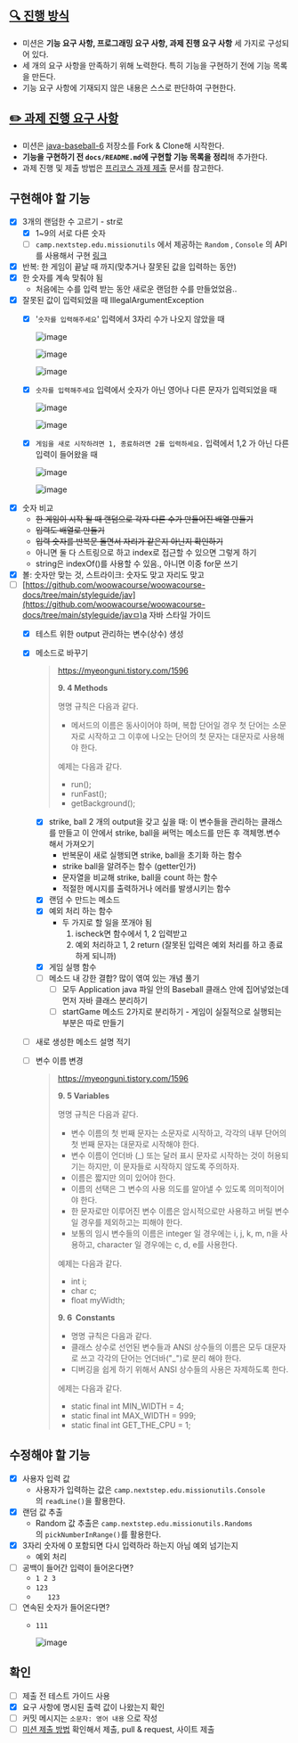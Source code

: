## [🔍 진행 방식](https://github.com/muyaaho/java-baseball-6#-%EC%A7%84%ED%96%89-%EB%B0%A9%EC%8B%9D)

- 미션은 **기능 요구 사항, 프로그래밍 요구 사항, 과제 진행 요구 사항** 세 가지로 구성되어 있다.
- 세 개의 요구 사항을 만족하기 위해 노력한다. 특히 기능을 구현하기 전에 기능 목록을 만든다.
- 기능 요구 사항에 기재되지 않은 내용은 스스로 판단하여 구현한다.

## [✏️ 과제 진행 요구 사항](https://github.com/muyaaho/java-baseball-6#%EF%B8%8F-%EA%B3%BC%EC%A0%9C-%EC%A7%84%ED%96%89-%EC%9A%94%EA%B5%AC-%EC%82%AC%ED%95%AD)

- 미션은 [java-baseball-6](https://github.com/woowacourse-precourse/java-baseball-6) 저장소를 Fork & Clone해 시작한다.
- **기능을 구현하기 전 `docs/README.md`에 구현할 기능 목록을 정리**해 추가한다.
- 과제 진행 및 제출 방법은 [프리코스 과제 제출](https://github.com/woowacourse/woowacourse-docs/tree/master/precourse) 문서를 참고한다.

## 구현해야 할 기능

- [x]  3개의 랜덤한 수 고르기 - str로
    - [x]  1~9의 서로 다른 숫자
    - [ ]  `camp.nextstep.edu.missionutils`  에서 제공하는 `Random` , `Console` 의 API를 사용해서 구현 [링크](https://github.com/muyaaho/java-baseball-6#%EB%9D%BC%EC%9D%B4%EB%B8%8C%EB%9F%AC%EB%A6%AC)
- [x]  반복: 한 게임이 끝날 때 까지(맞추거나 잘못된 값을 입력하는 동안)
- [x]  한 숫자를 계속 맞춰야 됨
    - 처음에는 수를 입력 받는 동안 새로운 랜덤한 수를 만들었었음..
- [x]  잘못된 값이 입력되었을 때 IllegalArgumentException
    - [x]  '`숫자를 입력해주세요`' 입력에서 3자리 수가 나오지 않았을 때
        
        ![image](https://github.com/muyaaho/java-baseball-6/assets/76798969/a22feb58-3a94-4bf5-8352-600ce424684f)
        
        ![image](https://github.com/muyaaho/java-baseball-6/assets/76798969/c52896db-fc37-46e0-90aa-e954bd3bf631)
        
        ![image](https://github.com/muyaaho/java-baseball-6/assets/76798969/7da04efd-229b-4d37-8d30-ec2c87edb279)
        
    - [x]  `숫자를 입력해주세요` 입력에서 숫자가 아닌 영어나 다른 문자가 입력되었을 때
        
        ![image](https://github.com/muyaaho/java-baseball-6/assets/76798969/ddac06f8-f4e9-4d0f-9161-6da70b15231d)

        ![image](https://github.com/muyaaho/java-baseball-6/assets/76798969/62867aa9-5b29-46c9-8e4f-7a61612bcee9)
        
    - [x]  `게임을 새로 시작하려면 1, 종료하려면 2를 입력하세요.` 입력에서 1,2 가 아닌 다른 입력이 들어왔을 때
        
        ![image](https://github.com/muyaaho/java-baseball-6/assets/76798969/22b6c36b-26c6-4b24-b565-c5d583f81789)

        ![image](https://github.com/muyaaho/java-baseball-6/assets/76798969/3ab611b6-6e7e-45f8-8cb4-a10b212aebc8)

        
- [x]  숫자 비교
    - ~~한 게임이 시작 될 때 랜덤으로 각자 다른 수가 만들어진 배열 만들기~~
    - ~~입력도 배열로 만들기~~
    - ~~입력 숫자를 반복문 돌면서 자리가 같은지 아닌지 확인하기~~
    - 아니면 둘 다 스트링으로 하고 index로 접근할 수 있으면 그렇게 하기
    - string은 indexOf()를 사용할 수 있음., 아니면 이중 for문 쓰기
- [x]  볼: 숫자만 맞는 것, 스트라이크: 숫자도 맞고 자리도 맞고
- [ ]  [https://github.com/woowacourse/woowacourse-docs/tree/main/styleguide/jav](https://github.com/woowacourse/woowacourse-docs/tree/main/styleguide/javㅁ)a  자바 스타일 가이드
    - [x]  테스트 위한 output 관리하는 변수(상수) 생성
    - [x]  메소드로 바꾸기
        
        > https://myeonguni.tistory.com/1596
        > 
        > 
        > **9. 4 Methods**
        > 
        > 명명 규칙은 다음과 같다.
        > 
        > - 메서드의 이름은 동사이어야 하며, 복합 단어일 경우 첫 단어는 소문자로 시작하고 그 이후에 나오는 단어의 첫 문자는 대문자로 사용해야 한다.
        > 
        > 예제는 다음과 같다.
        > 
        > - run();
        > - runFast();
        > - getBackground();
        - [x]  strike, ball 2 개의 output을 갖고 싶을 때: 이 변수들을 관리하는 클래스를 만들고 이 안에서 strike, ball을 써먹는 메소드를 만든 후 객체명.변수 해서 가져오기
            - 반복문이 새로 실행되면 strike, ball을 초기화 하는 함수
            - strike ball을 알려주는 함수 (getter인가)
            - 문자열을 비교해 strike, ball을 count 하는 함수
            - 적절한 메시지를 출력하거나 에러를 발생시키는 함수
        - [x]  랜덤 수 만드는 메소드
        - [x]  예외 처리 하는 함수
            - 두 가지로 할 일을 쪼개야 됨
                1. ischeck면 함수에서 1, 2 입력받고
                2. 예외 처리하고 1, 2 return (잘못된 입력은 예외 처리를 하고 종료하게 되니까)
        - [x]  게임 실행 함수
        - [ ]  메소드 내 강한 결합? 많이 엮여 있는 개념 풀기
            - [ ]  모두 Application java 파일 안의 Baseball 클래스 안에 집어넣었는데 먼저 자바 클래스 분리하기
            - [ ]  startGame 메소드 2가지로 분리하기 - 게임이 실질적으로 실행되는 부분은 따로 만들기
            
    - [ ]  새로 생성한 메소드 설명 적기
    - [ ]  변수 이름 변경
        
        > https://myeonguni.tistory.com/1596
        > 
        > 
        > **9. 5 Variables**
        > 
        > 명명 규칙은 다음과 같다.
        > 
        > - 변수 이름의 첫 번째 문자는 소문자로 시작하고, 각각의 내부 단어의 첫 번째 문자는 대문자로 시작해야 한다.
        > - 변수 이름이 언더바 (_) 또는 달러 표시 문자로 시작하는 것이 허용되기는 하지만, 이 문자들로 시작하지 않도록 주의하자.
        > - 이름은 짧지만 의미 있어야 한다.
        > - 이름의 선택은 그 변수의 사용 의도를 알아낼 수 있도록 의미적이어야 한다.
        > - 한 문자로만 이루어진 변수 이름은 암시적으로만 사용하고 버릴 변수일 경우를 제외하고는 피해야 한다.
        > - 보통의 임시 변수들의 이름은 integer 일 경우에는 i, j, k, m, n을 사용하고, character 일 경우에는 c, d, e를 사용한다.
        > 
        > 예제는 다음과 같다.
        > 
        > - int i;
        > - char c;
        > - float myWidth;
        > 
        > **9. 6  Constants**
        > 
        > - 명명 규칙은 다음과 같다.
        > - 클래스 상수로 선언된 변수들과 ANSI 상수들의 이름은 모두 대문자로 쓰고 각각의 단어는 언더바("_")로 분리 해야 한다.
        > - 디버깅을 쉽게 하기 위해서 ANSI 상수들의 사용은 자제하도록 한다.
        > 
        > 에제는 다음과 같다.
        > 
        > - static final int MIN_WIDTH = 4;
        > - static final int MAX_WIDTH = 999;
        > - static final int GET_THE_CPU = 1;

## 수정해야 할 기능

- [x]  사용자 입력 값
    - 사용자가 입력하는 값은 `camp.nextstep.edu.missionutils.Console`의 `readLine()`을 활용한다.
- [x]  랜덤 값 추출
    - Random 값 추출은 `camp.nextstep.edu.missionutils.Randoms`의 `pickNumberInRange()`를 활용한다.
- [x]  3자리 숫자에 0 포함되면 다시 입력하라 하는지 아님 예외 넘기는지
    - 예외 처리
- [ ]  공백이 들어간 입력이 들어온다면?
    - `1 2 3`
    - `123  `
    - `   123`
- [ ]  연속된 숫자가 들어온다면?
    - `111`
      
      ![image](https://github.com/muyaaho/java-baseball-6/assets/76798969/beb949ce-d969-46d8-bfa8-c44e5e78e751)



## 확인

- [ ]  제출 전 테스트 가이드 사용
- [x]  요구 사항에 명시된 출력 값이 나왔는지 확인
- [ ]  커밋 메시지는 `소문자: 영어 내용` 으로 작성
- [ ]  [미션 제출 방법](https://github.com/muyaaho/java-baseball-6#-%EB%AF%B8%EC%85%98-%EC%A0%9C%EC%B6%9C-%EB%B0%A9%EB%B2%95) 확인해서 제출, pull & request, 사이트 제출
